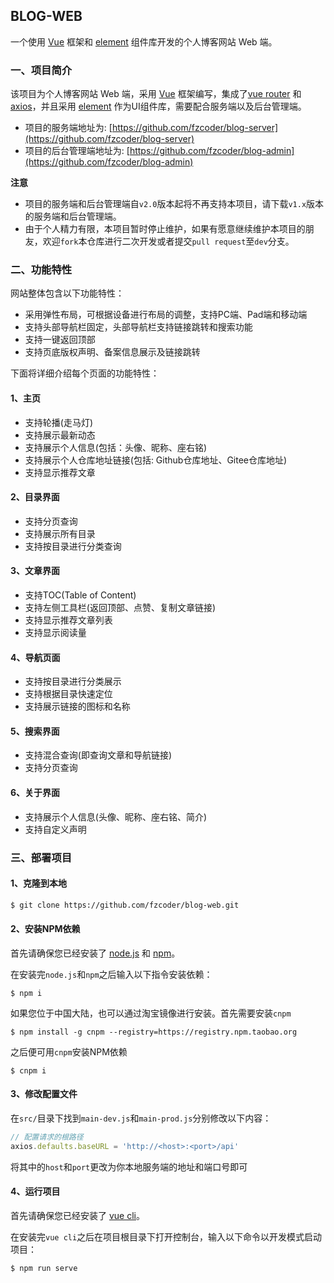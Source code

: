 ## BLOG-WEB

一个使用 [Vue](https://github.com/vuejs/vue) 框架和 [element](https://github.com/ElemeFE/element) 组件库开发的个人博客网站 Web 端。

### 一、项目简介

该项目为个人博客网站 Web 端，采用 [Vue](https://github.com/vuejs/vue) 框架编写，集成了[vue router](https://github.com/vuejs/vue-router) 和 [axios](https://github.com/axios/axios)，并且采用 [element](https://github.com/ElemeFE/element) 作为UI组件库，需要配合服务端以及后台管理端。

- 项目的服务端地址为: [https://github.com/fzcoder/blog-server](https://github.com/fzcoder/blog-server)
- 项目的后台管理端地址为: [https://github.com/fzcoder/blog-admin](https://github.com/fzcoder/blog-admin)

**注意**

- 项目的服务端和后台管理端自`v2.0`版本起将不再支持本项目，请下载`v1.x`版本的服务端和后台管理端。
- 由于个人精力有限，本项目暂时停止维护，如果有愿意继续维护本项目的朋友，欢迎`fork`本仓库进行二次开发或者提交`pull request`至`dev`分支。

### 二、功能特性

网站整体包含以下功能特性：

- 采用弹性布局，可根据设备进行布局的调整，支持PC端、Pad端和移动端
- 支持头部导航栏固定，头部导航栏支持链接跳转和搜索功能
- 支持一键返回顶部
- 支持页底版权声明、备案信息展示及链接跳转

下面将详细介绍每个页面的功能特性：

#### 1、主页

- 支持轮播(走马灯)
- 支持展示最新动态
- 支持展示个人信息(包括：头像、昵称、座右铭)
- 支持展示个人仓库地址链接(包括: Github仓库地址、Gitee仓库地址)
- 支持显示推荐文章

#### 2、目录界面

- 支持分页查询
- 支持展示所有目录
- 支持按目录进行分类查询

#### 3、文章界面

- 支持TOC(Table of Content)
- 支持左侧工具栏(返回顶部、点赞、复制文章链接)
- 支持显示推荐文章列表
- 支持显示阅读量

#### 4、导航页面

- 支持按目录进行分类展示
- 支持根据目录快速定位
- 支持展示链接的图标和名称

#### 5、搜索界面

- 支持混合查询(即查询文章和导航链接)
- 支持分页查询

#### 6、关于界面

- 支持展示个人信息(头像、昵称、座右铭、简介)
- 支持自定义声明

### 三、部署项目

#### 1、克隆到本地

```bash
$ git clone https://github.com/fzcoder/blog-web.git
```

#### 2、安装NPM依赖

首先请确保您已经安装了 [node.js](https://github.com/nodejs/node) 和 [npm](https://github.com/npm/cli)。

在安装完`node.js`和`npm`之后输入以下指令安装依赖：

```shell
$ npm i
```
如果您位于中国大陆，也可以通过淘宝镜像进行安装。首先需要安装`cnpm`

```shell
$ npm install -g cnpm --registry=https://registry.npm.taobao.org
```

之后便可用`cnpm`安装NPM依赖

```shell
$ cnpm i
```

#### 3、修改配置文件

在`src/`目录下找到`main-dev.js`和`main-prod.js`分别修改以下内容：

```javascript
// 配置请求的根路径
axios.defaults.baseURL = 'http://<host>:<port>/api'
```

将其中的`host`和`port`更改为你本地服务端的地址和端口号即可

#### 4、运行项目

首先请确保您已经安装了 [vue cli](https://github.com/vuejs/vue-cli)。

在安装完`vue cli`之后在项目根目录下打开控制台，输入以下命令以开发模式启动项目：

```shell
$ npm run serve
```

